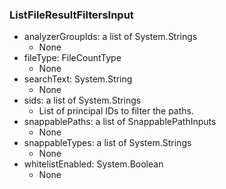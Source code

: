 ### ListFileResultFiltersInput
- analyzerGroupIds: a list of System.Strings
  - None
- fileType: FileCountType
  - None
- searchText: System.String
  - None
- sids: a list of System.Strings
  - List of principal IDs to filter the paths.
- snappablePaths: a list of SnappablePathInputs
  - None
- snappableTypes: a list of System.Strings
  - None
- whitelistEnabled: System.Boolean
  - None
